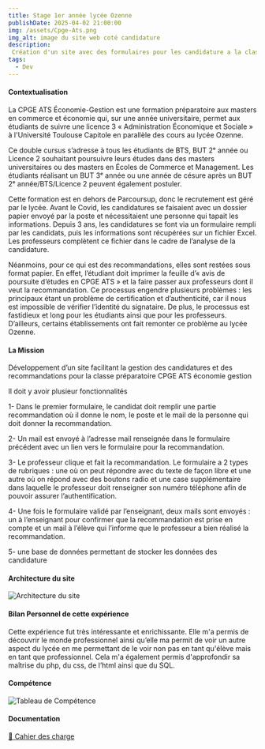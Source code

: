 ```yaml
---
title: Stage 1er année lycée Ozenne
publishDate: 2025-04-02 21:00:00
img: /assets/Cpge-Ats.png
img_alt: image du site web coté candidature
description:
 Création d'un site avec des formulaires pour les candidature a la classe préparatoire CPGE ATS
tags:
  - Dev
---
```


#### Contextualisation

 La CPGE ATS Économie-Gestion est une formation préparatoire aux masters en commerce et économie qui, sur une année universitaire, permet aux étudiants de suivre une licence 3 « Administration Économique et Sociale » à l'Université Toulouse Capitole en parallèle des cours au lycée Ozenne.

Ce double cursus s’adresse à tous les étudiants de BTS, BUT 2ᵉ année ou Licence 2 souhaitant poursuivre leurs études dans des masters universitaires ou des masters en Écoles de Commerce et Management. Les étudiants réalisant un BUT 3ᵉ année ou une année de césure après un BUT 2ᵉ année/BTS/Licence 2 peuvent également postuler.

Cette formation est en dehors de Parcoursup, donc le recrutement est géré par le lycée. Avant le Covid, les candidatures se faisaient avec un dossier papier envoyé par la poste et nécessitaient une personne qui tapait les informations. Depuis 3 ans, les candidatures se font via un formulaire rempli par les candidats, puis les informations sont récupérées sur un fichier Excel. Les professeurs complètent ce fichier dans le cadre de l’analyse de la candidature.

Néanmoins, pour ce qui est des recommandations, elles sont restées sous format papier. En effet, l’étudiant doit imprimer la feuille d’« avis de poursuite d’études en CPGE ATS » et la faire passer aux professeurs dont il veut la recommandation. Ce processus engendre plusieurs problèmes : les principaux étant un problème de certification et d’authenticité, car il nous est impossible de vérifier l’identité du signataire. De plus, le processus est fastidieux et long pour les étudiants ainsi que pour les professeurs. D’ailleurs, certains établissements ont fait remonter ce problème au lycée Ozenne.

#### La Mission

Développement d’un site facilitant la gestion des candidatures et des recommandations pour la classe préparatoire CPGE ATS économie gestion
 
 Il doit y avoir plusieur fonctionnalités
 
 1- Dans le premier formulaire, le candidat doit remplir une partie recommandation où il
 donne le nom, le poste et le mail de la personne qui doit donner la recommandation.
 
 2- Un mail est envoyé à l’adresse mail renseignée dans le formulaire précédent avec un lien
 vers le formulaire pour la recommandation.
 
 3- Le professeur clique et fait la recommandation. Le formulaire a 2 types de rubriques : une
 où on peut répondre avec du texte de façon libre et une autre où on répond avec des
 boutons radio et une case supplémentaire dans laquelle le professeur doit renseigner son
 numéro téléphone afin de pouvoir assurer l’authentification.
 
 4- Une fois le formulaire validé par l’enseignant, deux mails sont envoyés : un à l’enseignant
 pour confirmer que la recommandation est prise en compte et un mail à l’élève qui l’informe
 que le professeur a bien réalisé la recommandation.
 
 5- une base de données permettant de stocker les données des candidature

#### Architecture du site

![Architecture du site](/assets/architecture-site.jpg)

#### Bilan Personnel de cette expérience

  Cette expérience fut très intéressante et enrichissante. Elle m'a permis de découvrir
 le monde professionnel ainsi qu’elle ma permit de voir un autre aspect du lycée en me
 permettant de le voir non pas en tant qu'élève mais en tant que professionnel. Cela m'a
 également permis d'approfondir sa maîtrise du php, du css, de l’html ainsi que du SQL.

#### Compétence
![Tableau de Compétence](/assets/tableauCompStage1.png)

#### Documentation 

[📄 Cahier des charge](/assets/Stage-Cahier-Charges.pdf)